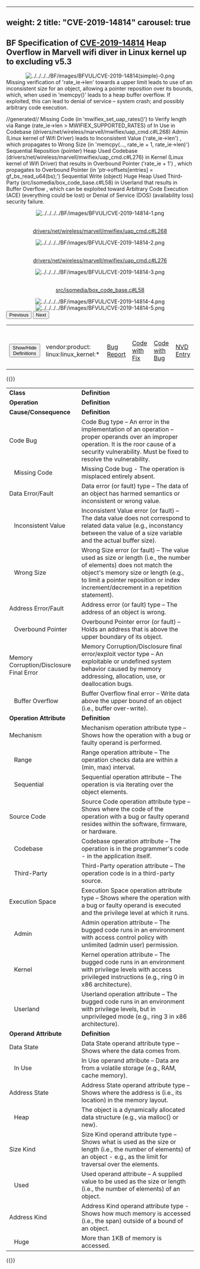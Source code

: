﻿
---
weight: 2
title: "CVE-2019-14814"
carousel: true
---

<script async="" src="https://www.googletagmanager.com/gtag/js?id=G-PJ364XPP9F">
</script>
<script>
	window.dataLayer = window.dataLayer || [];
	function gtag(){dataLayer.push(arguments);}
	gtag('js', new Date());
	gtag('config', 'G-PJ364XPP9F');
</script>


## BF Specification of [CVE-2019-14814](https://cve.mitre.org/cgi-bin/cvename.cgi?name=CVE-2019-14814) Heap Overflow in Marvell wifi diver in Linux kernel up to excluding v5.3

<div>
<div class="row">
<div class="col-5">
<div>
<div style="text-align:center">
<img src="../../../../BF/images/BFVUL/CVE-2019-14814(simple)-0.png" alt="../../../../BF/images/BFVUL/CVE-2019-14814(simple)-0.png"/> 
		</div>
</div>

</div>
<div class="col">
<div class="row">
<div >
Missing verification of 'rate_ie->len'  towards a upper limit leads to use of an inconsistent size for an object, allowing a pointer reposition over its bounds, which, when used in 'memcpy()' leads to  a heap buffer overflow. If exploited, this can lead to denial of service – system crash; and possibly arbitrary code execution.

//generated//
Missing Code (in 'mwifiex_set_uap_rates()') to Verify length via Range (rate_ie->len > MWIFIEX_SUPPORTED_RATES) of In Use in Codebase (drivers/net/wireless/marvell/mwifiex/uap_cmd.c#L268) Admin (Linux kernel of Wifi Driver) leads to Inconsistent Value ('rate_ie->len') 
, which propagates to Wrong Size (in 'memcpy(..., rate_ie + 1, rate_ie->len)') Sequential Reposition (pointer) Heap Used Codebase (drivers/net/wireless/marvell/mwifiex/uap_cmd.c#L276) in Kernel (Linux kernel of Wifi Driver)  that results in Overbound Pointer ('rate_ie + 1') 
, which propagates to Overbound Pointer (in 'ptr->offsets[entries] = gf_bs_read_u64(bs);') Sequential Write (object) Huge Heap Used Third-Party (src/isomedia/box_code_base.c#L58) in Userland  that results in Buffer Overflow 
, which can be exploited toward Arbitrary Code Execution (ACE) (everything could be lost) or Denial of Service (DOS) (availability loss) security failure.
</div>
</div>

<div class ="row">
<div>
<div id="carouselControls" class="carousel slide" data-interval="false" data-wrap="false">
<div class="carousel-inner">

<div class="carousel-item active" style="text-align:center">
				
<img src="../../../../BF/images/BFVUL/CVE-2019-14814-1.png" alt="../../../../BF/images/BFVUL/CVE-2019-14814-1.png"/> 
<td>

<br/>[drivers/net/wireless/marvell/mwifiex/uap_cmd.c#L268](https://github.com/torvalds/linux/commit/7caac62ed598a196d6ddf8d9c121e12e082cac3?diff=unified&w=0#diff-cd48b004da9f4ada161f804384e6e7defe1d5349817baee191c4d1847a072961R268)
</td>
			
</div>
			
<div class="carousel-item" style="text-align:center">
				
<img src="../../../../BF/images/BFVUL/CVE-2019-14814-2.png" alt="../../../../BF/images/BFVUL/CVE-2019-14814-2.png"/> 
<td>

<br/>[drivers/net/wireless/marvell/mwifiex/uap_cmd.c#L276](https://github.com/torvalds/linux/commit/7caac62ed598a196d6ddf8d9c121e12e082cac3?diff=unified&w=0#diff-cd48b004da9f4ada161f804384e6e7defe1d5349817baee191c4d1847a072961L276)
</td>
			
</div>
			
<div class="carousel-item" style="text-align:center">
				
<img src="../../../../BF/images/BFVUL/CVE-2019-14814-3.png" alt="../../../../BF/images/BFVUL/CVE-2019-14814-3.png"/> 
<td>

<br/>[src/isomedia/box_code_base.c#L58](https://github.com/gpac/gpac/commit/b515fd04f5f00f4a99df741042f1efb31ad56351#diff-c0a10877712b7d18af6f7cbbb95f97a2c87f324d76ba7d6abbc4d9d4a838d132L58)
</td>
			
</div>
			
<div class="carousel-item" style="text-align:center">
				
<img src="../../../../BF/images/BFVUL/CVE-2019-14814-4.png" alt="../../../../BF/images/BFVUL/CVE-2019-14814-4.png"/> 
</div>
			
<div class="carousel-item" style="text-align:center">
				
<img src="../../../../BF/images/BFVUL/CVE-2019-14814-5.png" alt="../../../../BF/images/BFVUL/CVE-2019-14814-5.png"/> 
</div>
			
</div>
<button class="carousel-control-prev" type="button" data-bs-target="#carouselControls" data-bs-slide="prev">
<span class="carousel-control-prev-icon" aria-hidden="true"></span>
<span class="visually-hidden">Previous</span>
</button>
<button class="carousel-control-next" type="button" data-bs-target="#carouselControls" data-bs-slide="next">
<span class="carousel-control-next-icon" aria-hidden="true"></span>
<span class="visually-hidden">Next</span>
</button>
</div>
</div>
</div>
</div>
</div>
</div>

<table>
<tr>
<td>

<br/><button class="btn btn-secondary" type="button" data-bs-toggle="collapse" data-bs-target="#collapseTable" aria-expanded="false" aria-controls="collapseTable">Show/Hide Definitions</button>
</td><td>

<br/>vendor:product: linux:linux_kernel:*
</td><td>

<br/>[Bug Report](https://www.openwall.com/lists/oss-security/2019/08/28/1)
</td><td>

<br/>[Code with Fix](https://github.com/torvalds/linux/commit/7caac62ed598a196d6ddf8d9c121e12e082cac3?diff=unified&w=0)
</td><td>

<br/>[Code with Bug](https://github.com/torvalds/linux/tree/70702265a04aa0ce5a7bde77d13456209992b32f/drivers/net/wireless/marvell/mwifiex/uap_cmd.c#L268)
</td><td>

<br/>[NVD Entry](https://nvd.nist.gov/vuln/detail/CVE-2019-14814)
</td>
</tr>
</table>

{{<rawhtml>}}
<div class="collapse" id="collapseTable">
<table>
		<tr>
		<td>
				<strong>Class</strong>
			</td>
	<td>
				<strong>Definition</strong>
			</td>
	</tr>
	<tr>
		<td>
				<strong>Operation</strong>
			</td>
	<td>
				<strong>Definition</strong>
			</td>
	</tr>
	<tr>
		<td>
				<strong>Cause/Consequence</strong>
			</td>
	<td>
				<strong>Definition</strong>
			</td>
	</tr>
	<tr>
		<td>Code Bug</td>
	<td>Code Bug type – An error in the implementation of an operation – proper operands over an improper operation. It is the roor cause of a security vulnerability. Must be fixed to resolve the vulnerability.</td>
	</tr>
	<tr>
		<td>   Missing Code</td>
	<td>Missing Code bug - The operation is misplaced entirely absent.</td>
	</tr>
	<tr>
		<td>Data Error/Fault</td>
	<td>Data error (or fault) type – The data of an object has harmed semantics or inconsistent or wrong value.</td>
	</tr>
	<tr>
		<td>   Inconsistent Value</td>
	<td>Inconsistent Value error (or fault) – The data value does not correspond to related data value (e.g., inconstancy between the value of a size variable and the actual buffer size).</td>
	</tr>
	<tr>
		<td>   Wrong Size</td>
	<td>Wrong Size error (or fault) – The value used as size or length (i.e., the number of elements) does not match the object's memory size or length (e.g., to limit a pointer reposition or index increment/decrement in a repetition statement).</td>
	</tr>
	<tr>
		<td>Address Error/Fault</td>
	<td>Address error (or fault) type – The address of an object is wrong.</td>
	</tr>
	<tr>
		<td>   Overbound Pointer</td>
	<td>Overbound Pointer error (or fault) – Holds an address that is above the upper boundary of its object.</td>
	</tr>
	<tr>
		<td>Memory Corruption/Disclosure Final Error</td>
	<td>Memory Corruption/Disclosure final error/exploit vector type – An exploitable or undefined system behavior caused by memory addressing, allocation, use, or deallocation bugs.</td>
	</tr>
	<tr>
		<td>   Buffer Overflow</td>
	<td>Buffer Overflow final error – Write data above the upper bound of an object (i.e., buffer over-write).</td>
	</tr>
	<tr>
		<td>
				<strong>Operation Attribute</strong>
			</td>
	<td>
				<strong>Definition</strong>
			</td>
	</tr>
	<tr>
		<td>Mechanism</td>
	<td>Mechanism operation attribute type – Shows how the operation with a bug or faulty operand is performed.</td>
	</tr>
	<tr>
		<td>   Range</td>
	<td>Range operation attribute – The operation checks data are within a (min, max) interval.</td>
	</tr>
	<tr>
		<td>   Sequential</td>
	<td>Sequential operation attribute – The operation is via iterating over the object elements.</td>
	</tr>
	<tr>
		<td>Source Code</td>
	<td>Source Code operation attribute type – Shows where the code of the operation with a bug or faulty operand resides within the software, firmware, or hardware.</td>
	</tr>
	<tr>
		<td>   Codebase</td>
	<td>Codebase operation attribute – The operation is in the programmer's code - in the application itself.</td>
	</tr>
	<tr>
		<td>   Third-Party</td>
	<td>Third-Party operation attribute – The operation code is in a third-party source.</td>
	</tr>
	<tr>
		<td>Execution Space</td>
	<td>Execution Space operation attribute type – Shows where the operation with a bug or faulty operand is executed and the privilege level at which it runs.</td>
	</tr>
	<tr>
		<td>   Admin</td>
	<td>Admin operation attribute – The bugged code runs in an environment with access control policy with unlimited (admin user) permission.</td>
	</tr>
	<tr>
		<td>   Kernel</td>
	<td>Kernel operation attribute – The bugged code runs in an environment with privilege levels with access privileged instructions (e.g., ring 0 in x86 architecture).</td>
	</tr>
	<tr>
		<td>   Userland</td>
	<td>Userland operation attribute – The bugged code runs in an environment with privilege levels, but in unprivileged mode (e.g., ring 3 in x86 architecture).</td>
	</tr>
	<tr>
		<td>
				<strong>Operand Attribute</strong>
			</td>
	<td>
				<strong>Definition</strong>
			</td>
	</tr>
	<tr>
		<td>Data State</td>
	<td>Data State operand attribute type – Shows where the data comes from.</td>
	</tr>
	<tr>
		<td>   In Use</td>
	<td>In Use operand attribute – Data are from a volatile storage (e.g., RAM, cache memory).</td>
	</tr>
	<tr>
		<td>Address State</td>
	<td>Address State operand attribute type – Shows where the address is (i.e., its location) in the memory layout.</td>
	</tr>
	<tr>
		<td>   Heap</td>
	<td>The object is a dynamically allocated data structure (e.g., via malloc() or new).</td>
	</tr>
	<tr>
		<td>Size Kind</td>
	<td>Size Kind operand attribute type – Shows what is used as the size or length (i.e., the number of elements) of an object - e.g., as the limit for traversal over the elements.</td>
	</tr>
	<tr>
		<td>   Used</td>
	<td>Used operand attribute – A supplied value to be used as the size or length (i.e., the number of elements) of an object.</td>
	</tr>
	<tr>
		<td>Address Kind</td>
	<td>Address Kind operand attribute type - Shows how much memory is accessed (i.e., the span) outside of a bound of an object.</td>
	</tr>
	<tr>
		<td>   Huge</td>
	<td>More than 1KB of memory is accessed.</td>
	</tr>
	
</table>
</div>
{{</rawhtml>}}
	